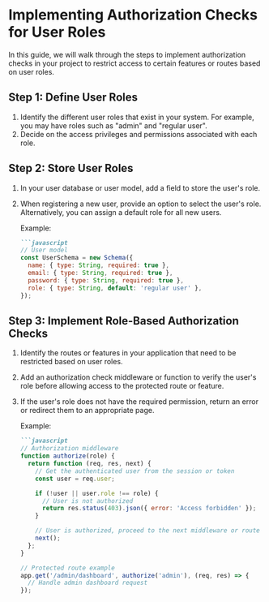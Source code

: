 

# Implementing Authorization Checks for User Roles

In this guide, we will walk through the steps to implement authorization checks in your project to restrict access to certain features or routes based on user roles.

## Step 1: Define User Roles

1. Identify the different user roles that exist in your system. For example, you may have roles such as "admin" and "regular user".
2. Decide on the access privileges and permissions associated with each role.

## Step 2: Store User Roles

1. In your user database or user model, add a field to store the user's role.
2. When registering a new user, provide an option to select the user's role. Alternatively, you can assign a default role for all new users.

    Example:
    ```markdown
    ```javascript
    // User model
    const UserSchema = new Schema({
      name: { type: String, required: true },
      email: { type: String, required: true },
      password: { type: String, required: true },
      role: { type: String, default: 'regular user' },
    });
    ```

## Step 3: Implement Role-Based Authorization Checks

1. Identify the routes or features in your application that need to be restricted based on user roles.
2. Add an authorization check middleware or function to verify the user's role before allowing access to the protected route or feature.
3. If the user's role does not have the required permission, return an error or redirect them to an appropriate page.

    Example:
    ```markdown
    ```javascript
    // Authorization middleware
    function authorize(role) {
      return function (req, res, next) {
        // Get the authenticated user from the session or token
        const user = req.user;
    
        if (!user || user.role !== role) {
          // User is not authorized
          return res.status(403).json({ error: 'Access forbidden' });
        }
    
        // User is authorized, proceed to the next middleware or route handler
        next();
      };
    }
    
    // Protected route example
    app.get('/admin/dashboard', authorize('admin'), (req, res) => {
      // Handle admin dashboard request
    });
    ```

